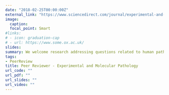 ```yaml
---
date: "2018-02-25T00:00:00Z"
external_link: "https://www.sciencedirect.com/journal/experimental-and-molecular-pathology"
image:
  caption: 
  focal_point: Smart
#links:
# - icon: graduation-cap
# - url: https://www.some.ox.ac.uk/
slides: 
summary: We welcome research addressing questions related to human pathology, with a particular emphasis on the preclinical aspects, in biology (cellular, molecular), biochemistry, genetics (epi), genomics, virology, immunology, and oncology.
tags:
- PeerReview
title: Peer Reviewer - Experimental and Molecular Pathology
url_code: ""
url_pdf: ""
url_slides: ""
url_video: ""
---
```



